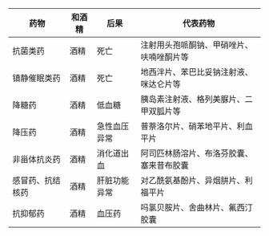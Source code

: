
| 药物             | 和酒精 | 后果         | 代表药物                                 |
| ---------------- | ------ | ------------ | ---------------------------------------- |
| 抗菌类药         | 酒精   | 死亡         | 注射用头孢哌酮钠、甲硝唑片、呋喃唑酮片等 |
| 镇静催眠类药     | 酒精   | 死亡         | 地西泮片、苯巴比妥钠注射液、咪达仑片等   |
| 降糖药           | 酒精   | 低血糖       | 胰岛素注射液、格列美脲片、二甲双胍片等   |
| 降压药           | 酒精   | 急性血压异常 | 普萘洛尔片、硝苯地平片、利血平片         |
| 非甾体抗炎药     | 酒精   | 消化道出血   | 阿司匹林肠溶片、布洛芬胶囊、塞来昔布胶囊 |
| 感冒药、抗结核药 | 酒精   | 肝脏功能异常 | 对乙酰氨基酚片、异烟肼片、利福平片       |
| 抗抑郁药         | 酒精   | 血压药       | 吗氯贝胺片、舍曲林片、氟西汀胶囊         |
